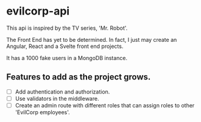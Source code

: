 # evilcorp-api

This api is inspired by the TV series, 'Mr. Robot'.

The Front End has yet to be determined. In fact, I just may create an Angular, React and a Svelte front end projects.

It has a 1000 fake users in a MongoDB instance.

## Features to add as the project grows.

- [ ] Add authentication and authorization.
- [ ] Use validators in the middleware.
- [ ] Create an admin route with different roles that can assign roles to other 'EvilCorp employees'.
